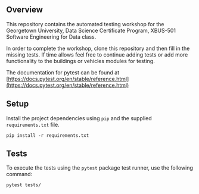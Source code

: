 Overview
--------

This repository contains the automated testing workshop for the Georgetown University, Data Science Certificate Program, XBUS-501 Software Engineering for Data class.

In order to complete the workshop, clone this repository and then fill in the missing tests.  If time allows feel free to continue adding tests or add more functionality to the buildings or vehicles modules for testing.

The documentation for pytest can be found at [https://docs.pytest.org/en/stable/reference.html](https://docs.pytest.org/en/stable/reference.html)


Setup
-----

Install the project dependencies using `pip` and the supplied `requirements.txt` file.

    pip install -r requirements.txt

Tests
-----

To execute the tests using the `pytest` package test runner, use the following command:

    pytest tests/


